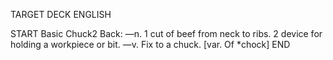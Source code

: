 TARGET DECK
ENGLISH

START
Basic
Chuck2
Back: —n. 1 cut of beef from neck to ribs. 2 device for holding a workpiece or bit. —v. Fix to a chuck. [var. Of *chock]
END
